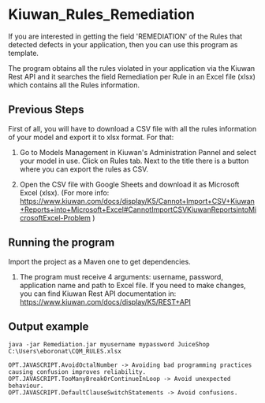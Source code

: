# Kiuwan_Rules_Remediation
If you are interested in getting the field 'REMEDIATION' of the Rules that detected defects in your application, then you can use this program as template. 

The program obtains all the rules violated in your application via the Kiuwan Rest API and it searches the field Remediation per Rule in an Excel file (xlsx) which contains all the Rules information.

## Previous Steps
First of all, you will have to download a CSV file with all the rules information of your model and export it to xlsx format. For that:

1. Go to Models Management in Kiuwan's Administration Pannel and select your model in use. Click on Rules tab. Next to the title there is a button where you can export the rules as CSV.

2. Open the CSV file with Google Sheets and download it as Microsoft Excel (xlsx). (For more info: https://www.kiuwan.com/docs/display/K5/Cannot+Import+CSV+Kiuwan+Reports+into+Microsoft+Excel#CannotImportCSVKiuwanReportsintoMicrosoftExcel-Problem )

## Running the program
Import the project as a Maven one to get dependencies.

1. The program must receive 4 arguments: username, password, application name and path to Excel file. 
If you need to make changes, you can find Kiuwan Rest API documentation in: https://www.kiuwan.com/docs/display/K5/REST+API

## Output example
```
java -jar Remediation.jar myusername mypassword JuiceShop C:\Users\eboronat\CQM_RULES.xlsx

OPT.JAVASCRIPT.AvoidOctalNumber -> Avoiding bad programming practices causing confusion improves reliability.
OPT.JAVASCRIPT.TooManyBreakOrContinueInLoop -> Avoid unexpected behaviour.
OPT.JAVASCRIPT.DefaultClauseSwitchStatements -> Avoid confusions.
```
